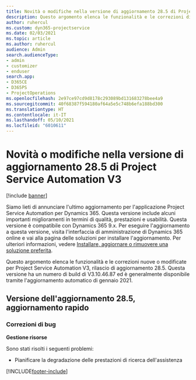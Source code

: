 ```yaml
---
title: Novità o modifiche nella versione di aggiornamento 28.5 di Project Service Automation aggiornamento rapido V3
description: Questo argomento elenca le funzionalità e le correzioni disponibili nella versione di aggiornamento 28.5 di Project Service Automation aggiornamento rapido V3.
author: ruhercul
ms.custom: dyn365-projectservice
ms.date: 02/03/2021
ms.topic: article
ms.author: ruhercul
audience: Admin
search.audienceType:
- admin
- customizer
- enduser
search.app:
- D365CE
- D365PS
- ProjectOperations
ms.openlocfilehash: 2e97ce97cd9d8178c293089bd131683278bee4a9
ms.sourcegitcommit: 40f68387f594180af64a5e5c748b6efa188bd300
ms.translationtype: HT
ms.contentlocale: it-IT
ms.lasthandoff: 05/10/2021
ms.locfileid: "6010611"
---
```

# <a name="whats-new-or-changed-in-project-service-automation-update-release-285-v3"></a>Novità o modifiche nella versione di aggiornamento 28.5 di Project Service Automation V3

[!include [banner](../includes/psa-now-project-operations.md)]

Siamo lieti di annunciare l'ultimo aggiornamento per l'applicazione Project Service Automation per Dynamics 365. Questa versione include alcuni importanti miglioramenti in termini di qualità, prestazioni e usabilità. Questa versione è compatibile con Dynamics 365 9.x. Per eseguire l'aggiornamento a questa versione, visita l'interfaccia di amministrazione di Dynamics 365 online e vai alla pagina delle soluzioni per installare l'aggiornamento. Per ulteriori informazioni, vedere [Installare, aggiornare o rimuovere una soluzione preferita](/power-platform/admin/install-remove-preferred-solution).

Questo argomento elenca le funzionalità e le correzioni nuove o modificate per Project Service Automation V3, rilascio di aggiornamento 28.5. Questa versione ha un numero di build di V3.10.46.87 ed è generalmente disponibile tramite l'aggiornamento automatico di gennaio 2021.

## <a name="update-release-285-hotfix"></a>Versione dell'aggiornamento 28.5, aggiornamento rapido

### <a name="bug-fixes"></a>Correzioni di bug

**Gestione risorse**

Sono stati risolti i seguenti problemi:

- Pianificare la degradazione delle prestazioni di ricerca dell'assistenza



[!INCLUDE[footer-include](../includes/footer-banner.md)]